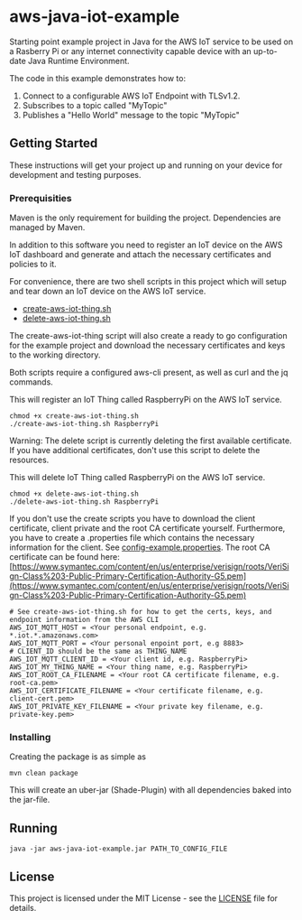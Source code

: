# aws-java-iot-example
Starting point example project in Java for the AWS IoT service to be used on a Rasberry Pi or any internet connectivity capable device with an up-to-date Java Runtime Environment.

The code in this example demonstrates how to:

1. Connect to a configurable AWS IoT Endpoint with TLSv1.2.
2. Subscribes to a topic called "MyTopic"
3. Publishes a "Hello World" message to the topic "MyTopic"

## Getting Started

These instructions will get your project up and running on your device for development and testing purposes.

### Prerequisities

Maven is the only requirement for building the project. Dependencies are managed by Maven.

In addition to this software you need to register an IoT device on the AWS IoT dashboard and generate and attach the necessary certificates and policies to it.

For convenience, there are two shell scripts in this project which will setup and tear down an IoT device on the AWS IoT service.

* [create-aws-iot-thing.sh](create-aws-iot-thing.sh)
* [delete-aws-iot-thing.sh](delete-aws-iot-thing.sh])

The create-aws-iot-thing script will also create a ready to go configuration for the example project and download the necessary certificates and keys to the working directory.

Both scripts require a configured aws-cli present, as well as curl and the jq commands.

This will register an IoT Thing called RaspberryPi on the AWS IoT service.
```
chmod +x create-aws-iot-thing.sh
./create-aws-iot-thing.sh RaspberryPi
```

Warning: The delete script is currently deleting the first available certificate. If you have additional certificates, don't use this script to delete the resources.

This will delete IoT Thing called RaspberryPi on the AWS IoT service.

```
chmod +x delete-aws-iot-thing.sh
./delete-aws-iot-thing.sh RaspberryPi
```

If you don't use the create scripts you have to download the client certificate, client private and the root CA certificate yourself.
Furthermore, you have to create a .properties file which contains the necessary information for the client. See [config-example.properties](config-example.properties).
The root CA certificate can be found here:
[https://www.symantec.com/content/en/us/enterprise/verisign/roots/VeriSign-Class%203-Public-Primary-Certification-Authority-G5.pem](https://www.symantec.com/content/en/us/enterprise/verisign/roots/VeriSign-Class%203-Public-Primary-Certification-Authority-G5.pem)

```
# See create-aws-iot-thing.sh for how to get the certs, keys, and endpoint information from the AWS CLI
AWS_IOT_MQTT_HOST = <Your personal endpoint, e.g. *.iot.*.amazonaws.com>
AWS_IOT_MQTT_PORT = <Your personal enpoint port, e.g 8883>
# CLIENT_ID should be the same as THING_NAME
AWS_IOT_MQTT_CLIENT_ID = <Your client id, e.g. RaspberryPi>
AWS_IOT_MY_THING_NAME = <Your thing name, e.g. RaspberryPi>
AWS_IOT_ROOT_CA_FILENAME = <Your root CA certificate filename, e.g. root-ca.pem>
AWS_IOT_CERTIFICATE_FILENAME = <Your certificate filename, e.g. client-cert.pem>
AWS_IOT_PRIVATE_KEY_FILENAME = <Your private key filename, e.g. private-key.pem>

```

### Installing

Creating the package is as simple as

```
mvn clean package
```

This will create an uber-jar (Shade-Plugin) with all dependencies baked into the jar-file.

## Running

```
java -jar aws-java-iot-example.jar PATH_TO_CONFIG_FILE
```

## License

This project is licensed under the MIT License - see the [LICENSE](LICENSE) file for details.
